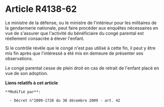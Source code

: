 # Article R4138-62

Le ministre de la défense, ou le ministre de l'intérieur pour les militaires de la gendarmerie nationale, peut faire procéder
aux enquêtes nécessaires en vue de s'assurer que l'activité du bénéficiaire du congé parental est réellement consacrée à
élever l'enfant.

Si le contrôle révèle que le congé n'est pas utilisé à cette fin, il peut y être mis fin après que l'intéressé a été mis en
demeure de présenter ses observations.

Le congé parental cesse de plein droit en cas de retrait de l'enfant placé en vue de son adoption.

**Liens relatifs à cet article**

	**Modifié par**:

	  - Décret n°2009-1720 du 30 décembre 2009 - art. 42
